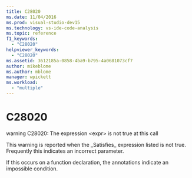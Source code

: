 ```yaml
---
title: C28020
ms.date: 11/04/2016
ms.prod: visual-studio-dev15
ms.technology: vs-ide-code-analysis
ms.topic: reference
f1_keywords:
  - "C28020"
helpviewer_keywords:
  - "C28020"
ms.assetid: 3612185a-0858-4ba9-b795-4a0681073cf7
author: mikeblome
ms.author: mblome
manager: wpickett
ms.workload:
  - "multiple"
---
```

# C28020
warning C28020: The expression \<expr> is not true at this call

 This warning is reported when the _Satisfies\_ expression listed is not true. Frequently this indicates an incorrect parameter.

 If this occurs on a function declaration, the annotations indicate an impossible condition.